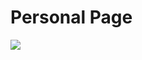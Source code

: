 # Personal Page
 ![](https://github.com/jonathan-acquesta/Personal-Page/blob/master/personal-page/VersionVideo.gif)
